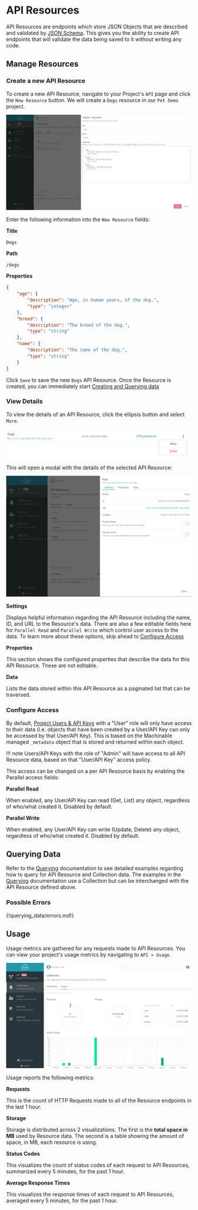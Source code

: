 # API Resources

API Resources are endpoints which store JSON Objects that are described and validated by [JSON Schema](/documentation/reference/json_schema/). This gives you the ability to create API endpoints that will validate the data being saved to it without writing any code.

## Manage Resources

### Create a new API Resource

To create a new API Resource, navigate to your Project's `API` page and click the `New Resource` button. We will create a `Dogs` resource in our `Pet Demo` project.

![new resource](../images/new_resource.png "New API Resource")

Enter the following information into the `New Resource` fields:

**Title**
```
Dogs
```

**Path**
```
/dogs
```

**Properties**
```json
{
    "age": {
        "description": "Age, in human years, of the dog.",
        "type": "integer"
    },
    "breed": {
        "description": "The breed of the dog.",
        "type": "string"
    },
    "name": {
        "description": "The name of the dog.",
        "type": "string"
    }
}
```

Click `Save` to save the new `Dogs` API Resource. Once the Resource is created, you can immediately start [Creating and Querying data](/documentation/projects/resources/#querying-data)

### View Details

To view the details of an API Resource, click the ellipsis button and select `More`.

![details](../images/more.png "API Resource Details")


This will open a modal with the details of the selected API Resource:


![details](../images/view.png "API Resource Details")

**Settings**

Displays helpful information regarding the API Resource including the name, ID, and URL to the Resource's data. There are also a few editable fields here for `Parallel Read` and `Parallel Write` which control user access to the data. To learn more about these options, skip ahead to [Configure Access](/documentation/projects/resources/#configure-access)

**Properties**

This section shows the configured properties that describe the data for this API Resource. These are not editable.

**Data**

Lists the data stored within this API Resource as a paginated list that can be traversed.

### Configure Access

By default, [Project Users & API Keys](/documentation/projects/access/) with a "User" role will only have access to their data (i.e. objects that have been created by a User/API Key can only be accessed by that User/API Key). This is based on the Machinable managed `_metadata` object that is stored and returned within each object.

!!! note
    Users/API Keys with the role of "Admin" will have access to all API Resource data, based on that "User/API Key" access policy.

This access can be changed on a per API Resource basis by enabling the Parallel access fields:

**Parallel Read**

When enabled, any User/API Key can read (Get, List) any object, regardless of who/what created it. Disabled by default.

**Parallel Write**

When enabled, any User/API Key can write (Update, Delete) any object, regardless of who/what created it. Disabled by default.

## Querying Data

Refer to the [Querying](/documentation/querying_data/crud/) documentation to see detailed examples regarding how to query for API Resource and Collection data. The examples in the [Querying](/documentation/querying_data/crud/) documentation use a Collection but can be interchanged with the API Resource defined above.

### Possible Errors

{!querying_data/errors.md!}

## Usage

Usage metrics are gathered for any requests made to API Resources. You can view your project's usage metrics by navigating to `API > Usage`.

![usage](../images/usage.png "Collection Usage")

Usage reports the following metrics:

**Requests**

This is the count of HTTP Requests made to all of the Resource endpoints in the last 1 hour.

**Storage**

Storage is distributed across 2 visualizations. The first is the **total space in MB** used by Resource data. The second is a table showing the amount of space, in MB, each resource is using.

**Status Codes**

This visualizes the count of status codes of each request to API Resources, summarized every 5 minutes, for the past 1 hour.

**Average Response Times**

This visualizes the response times of each request to API Resources, averaged every 5 minutes, for the past 1 hour.
